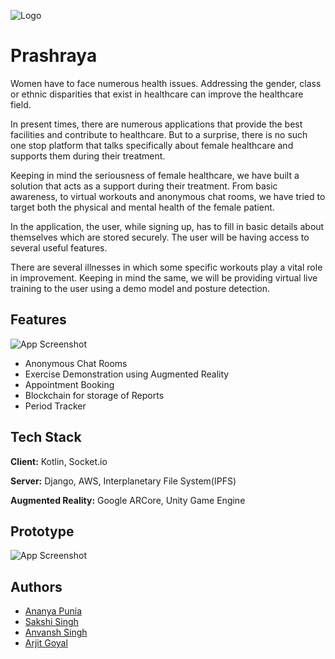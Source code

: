 
![Logo](https://raw.githubusercontent.com/arjit1704/hackcbs3.0/6559c0a7f55e47f53df18dee7e3925989b7efd35/Images/Logo.png)


# Prashraya

Women have to face numerous health issues. Addressing the gender, class or ethnic disparities that exist in healthcare can improve the healthcare field. 

In present times, there are numerous applications that provide the best facilities and contribute to healthcare. But to a surprise, there is no such one stop platform that talks specifically about female healthcare and supports them during their treatment. 

Keeping in mind the seriousness of female healthcare, we have built a solution that acts as a support during their treatment. From basic awareness, to virtual workouts and anonymous chat rooms, we have tried to target both the physical and mental health of the female patient. 

In the application, the user, while signing up, has to fill in basic details about themselves which are stored securely. The user will be having access to several useful features. 

There are several illnesses in which some specific workouts play a vital role in improvement. Keeping in mind the same, we will be providing virtual live training to the user using a demo model and posture detection. 

## Features

![App Screenshot](https://raw.githubusercontent.com/arjit1704/hackcbs3.0/6559c0a7f55e47f53df18dee7e3925989b7efd35/Images/Features.png)
- Anonymous Chat Rooms
- Exercise Demonstration using Augmented Reality
- Appointment Booking
- Blockchain for storage of Reports
- Period Tracker

## Tech Stack

**Client:** Kotlin, Socket.io

**Server:** Django, AWS, Interplanetary File System(IPFS)

**Augmented Reality:** Google ARCore, Unity Game Engine




## Prototype

![App Screenshot](https://raw.githubusercontent.com/arjit1704/hackcbs3.0/6559c0a7f55e47f53df18dee7e3925989b7efd35/Images/Android.png)


## Authors

- [Ananya Punia](https://github.com/ananyapunia28)
- [Sakshi Singh](https://github.com/1539sakshi)
- [Anvansh Singh](https://github.com/ryanwalker277)
- [Arjit Goyal](https://github.com/arjit1704)
